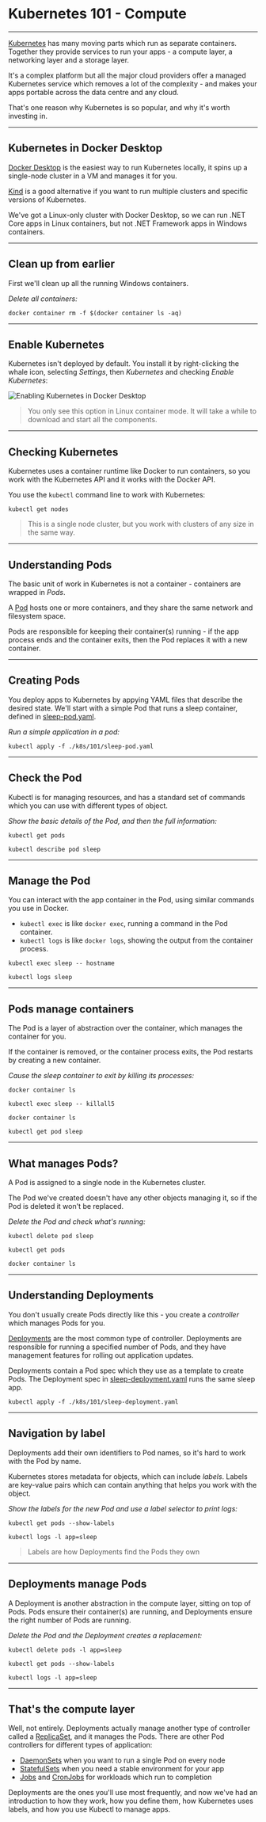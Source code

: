 # Kubernetes 101 - Compute

---

[Kubernetes](https://kubernetes.io) has many moving parts which run as separate containers. Together they provide services to run your apps - a compute layer, a networking layer and a storage layer.

It's a complex platform but all the major cloud providers offer a managed Kubernetes service which removes a lot of the complexity - and makes your apps portable across the data centre and any cloud.

That's one reason why Kubernetes is so popular, and why it's worth investing in.

---

## Kubernetes in Docker Desktop

[Docker Desktop](https://www.docker.com/products/docker-desktop) is the easiest way to run Kubernetes locally, it spins up a single-node cluster in a VM and manages it for you. 

[Kind](https://kind.sigs.k8s.io) is a good alternative if you want to run multiple clusters and specific versions of Kubernetes.

We've got a Linux-only cluster with Docker Desktop, so we can run .NET Core apps in Linux containers, but not .NET Framework apps in Windows containers.

---

## Clean up from earlier

First we'll clean up all the running Windows containers.

_Delete all containers:_

```
docker container rm -f $(docker container ls -aq)
```

---

## Enable Kubernetes

Kubernetes isn't deployed by default. You install it by right-clicking the whale icon, selecting _Settings_, then  _Kubernetes_ and checking _Enable Kubernetes_:

![Enabling Kubernetes in Docker Desktop](/img/screenshots/enable-kubernetes.png)

> You only see this option in Linux container mode. It will take a while to download and start all the components.

---

## Checking Kubernetes

Kubernetes uses a container runtime like Docker to run containers, so you work with the Kubernetes API and it works with the Docker API.

You use the `kubectl` command line to work with Kubernetes:

```
kubectl get nodes
```

> This is a single node cluster, but you work with clusters of any size in the same way.

---

## Understanding Pods

The basic unit of work in Kubernetes is not a container - containers are wrapped in _Pods_. 

A [Pod](https://kubernetes.io/docs/concepts/workloads/pods/pod-overview/) hosts one or more containers, and they share the same network and filesystem space.

Pods are responsible for keeping their container(s) running - if the app process ends and the container exits, then the Pod replaces it with a new container.

---

## Creating Pods

You deploy apps to Kubernetes by appying YAML files that describe the desired state. We'll start with a simple Pod that runs a sleep container, defined in [sleep-pod.yaml](./k8s/101/sleep-pod.yaml).

_Run a simple application in a pod:_

```
kubectl apply -f ./k8s/101/sleep-pod.yaml
```

---

## Check the Pod

Kubectl is for managing resources, and has a standard set of commands which you can use with different types of object.

_Show the basic details of the Pod, and then the full information:_

```
kubectl get pods
```

```
kubectl describe pod sleep
```

---

## Manage the Pod

You can interact with the app container in the Pod, using similar commands you use in Docker. 

- `kubectl exec` is like `docker exec`, running a command in the Pod container.
- `kubectl logs` is like `docker logs`, showing the output from the container process.

```
kubectl exec sleep -- hostname
```

```
kubectl logs sleep
```

---

## Pods manage containers

The Pod is a layer of abstraction over the container, which manages the container for you. 

If the container is removed, or the container process exits, the Pod restarts by creating a new container.

_Cause the sleep container to exit by killing its processes:_

```
docker container ls

kubectl exec sleep -- killall5

docker container ls

kubectl get pod sleep
```

---

## What manages Pods?

A Pod is assigned to a single node in the Kubernetes cluster. 

The Pod we've created doesn't have any other objects managing it, so if the Pod is deleted it won't be replaced.

_Delete the Pod and check what's running:_

```
kubectl delete pod sleep

kubectl get pods

docker container ls
```

---

## Understanding Deployments

You don't usually create Pods directly like this - you create a _controller_ which manages Pods for you.

[Deployments](https://kubernetes.io/docs/concepts/workloads/controllers/deployment/) are the most common type of controller. Deployments are responsible for running a specified number of Pods, and they have management features for rolling out application updates.

Deployments contain a Pod spec which they use as a template to create Pods. The Deployment spec in [sleep-deployment.yaml](./k8s/101/sleep-deployment.yaml) runs the same sleep app.

```
kubectl apply -f ./k8s/101/sleep-deployment.yaml
```

---

## Navigation by label

Deployments add their own identifiers to Pod names, so it's hard to work with the Pod by name.

Kubernetes stores metadata for objects, which can include _labels_. Labels are key-value pairs which can contain anything that helps you work with the object.

_Show the labels for the new Pod and use a label selector to print logs:_

```
kubectl get pods --show-labels

kubectl logs -l app=sleep
```

> Labels are how Deployments find the Pods they own

---

## Deployments manage Pods

A Deployment is another abstraction in the compute layer, sitting on top of Pods. Pods ensure their container(s) are running, and Deployments ensure the right number of Pods are running.

_Delete the Pod and the Deployment creates a replacement:_

```
kubectl delete pods -l app=sleep

kubectl get pods --show-labels

kubectl logs -l app=sleep
```

---

## That's the compute layer

Well, not entirely. Deployments actually manage another type of controller called a [ReplicaSet](https://kubernetes.io/docs/concepts/workloads/controllers/replicaset/), and it manages the Pods. There are other Pod controllers for different types of application:

- [DaemonSets](https://kubernetes.io/docs/concepts/workloads/controllers/daemonset/) when you want to run a single Pod on every node
- [StatefulSets](https://kubernetes.io/docs/concepts/workloads/controllers/daemonset/) when you need a stable environment for your app
- [Jobs](https://kubernetes.io/docs/concepts/workloads/controllers/jobs-run-to-completion/) and [CronJobs](https://kubernetes.io/docs/concepts/workloads/controllers/cron-jobs/) for workloads which run to completion

Deployments are the ones you'll use most frequently, and now we've had an introduction to how they work, how you define them, how Kubernetes uses labels, and how you use Kubectl to manage apps. 
